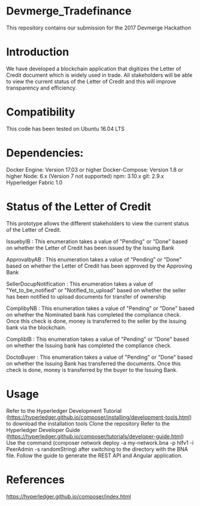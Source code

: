# Devmerge_Tradefinance
This repository contains our submission for the 2017 Devmerge Hackathon

# Introduction

We have developed a blockchain application that digitizes the Letter of Credit document which is widely used in trade. All stakeholders will be able to view the current status of the Letter of Credit and this will improve transparency and efficiency.

# Compatibility

This code has been tested on Ubuntu 16.04 LTS

# Dependencies:

Docker Engine: Version 17.03 or higher
Docker-Compose: Version 1.8 or higher
Node: 6.x (Version 7 not supported)
npm: 3.10.x
git: 2.9.x
Hyperledger Fabric 1.0

# Status of the Letter of Credit

This prototype allows the different stakeholders to view the current status of the Letter of Credit.

IssuebyIB : This enumeration takes a value of "Pending" or "Done" based on whether the Letter of Credit has been issued by the Issuing Bank

ApprovalbyAB : This enumeration takes a value of "Pending" or "Done" based on whether the Letter of Credit has been approved by the Approving Bank

SellerDocupNotification : This enumeration takes a value of "Yet_to_be_notified" or "Notified_to_upload" based on whether the seller has been notified to upload documents for transfer of ownership

ComplibyNB : This enumeration takes a value of "Pending" or "Done" based on whether the Nominated bank has completed the compliance check. Once this check is done, money is transferred to the seller by the issuing bank via the blockchain.

ComplibIB : This enumeration takes a value of "Pending" or "Done" based on whether the Issuing bank has completed the compliance check.

DoctoBuyer : This enumeration takes a value of "Pending" or "Done" based on whether the Issuing Bank has transferred the documents. Once this check is done, money is transferred by the buyer to the Issuing Bank.

# Usage

Refer to the Hyperledger Development Tutorial (https://hyperledger.github.io/composer/installing/development-tools.html) to download the installation tools
Clone the repository
Refer to the Hyperledger Developer Guide (https://hyperledger.github.io/composer/tutorials/developer-guide.html)
Use the command (composer network deploy -a my-network.bna -p hlfv1 -i PeerAdmin -s randomString) after switching to the directory with the BNA file.
Follow the guide to generate the REST API and Angular application.

# References

https://hyperledger.github.io/composer/index.html
